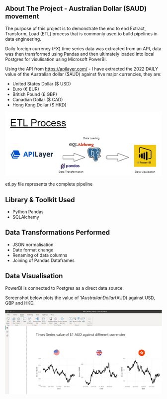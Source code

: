 <!-- ABOUT THE PROJECT -->
## About The Project - Australian Dollar ($AUD) movement

The purpose of this project is to demonstrate the end to end Extract, Transform, Load (ETL) process that is commonly used to build pipelines in data engineering. 

Daily foreign currency (FX) time series data was extracted from an API, data was then transformed using Pandas and then ultimately loaded into local Postgres for visulisation using Microsoft PowerBI.

Using the API from https://apilayer.com/ - I have extracted the 2022 DAILY value of the Australian dollar ($AUD) against five major currencies, they are:

- United States Dollar ($ USD)
- Euro (€ EUR)
- British Pound (£ GBP)
- Canadian Dollar ($ CAD)
- Hong Kong Dollar ($ HKD)

![Alt text](etl_diagram.png)

etl.py file represents the complete pipeline

<!-- LIBRARY TOOLKIT -->
## Library & Toolkit Used

-   Python Pandas
-   SQLAlchemy

<!-- TRANSFORMATION -->
## Data Transformations Performed

-   JSON normalisation 
-   Date format change
-   Renaming of data columns
-   Joining of Pandas Dataframes

<!-- VISULISATION -->
## Data Visualisation

PowerBI is connected to Postgres as a direct data source. 

Screenshot below plots the value of $1 Australian Dollar ($AUD) against USD, GBP and HKD.

![Alt text](PowerBI.jpg)



